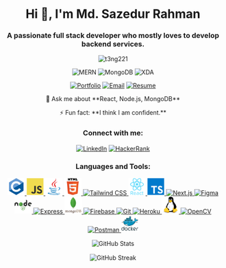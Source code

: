 <h1 align="center">Hi 👋, I'm Md. Sazedur Rahman</h1>
<h3 align="center">
  A passionate full stack developer who mostly loves to develop backend
  services.
</h3>

<p align="center">
  <img
    src="https://komarev.com/ghpvc/?username=t3ng221&label=Profile%20views&color=0e75b6&style=flat"
    alt="t3ng221"
  />
</p>

<p align="center">
  <img
    src="https://img.shields.io/badge/MERN%20Stack-4A4A55?style=for-the-badge&logo=react&logoColor=white"
    alt="MERN"
  />
  <img
    src="https://img.shields.io/badge/MongoDB-%234ea94b.svg?style=for-the-badge&logo=mongodb&logoColor=white"
    alt="MongoDB"
  />
  <img
    src="https://img.shields.io/badge/XDA--Developers-%23AC6E2F.svg?style=for-the-badge&logo=XDA-Developers&logoColor=white"
    alt="XDA"
  />
</p>

<p align="center">
  <a href="https://sazedurportfoliov2.netlify.app/" target="_blank"
    ><img
      src="https://img.shields.io/badge/My%20Portfolio-00C853?style=for-the-badge&logo=netlify&logoColor=white"
      alt="Portfolio"
  /></a>
  <a href="mailto:sazedur2000@gmail.com"
    ><img
      src="https://img.shields.io/badge/Email%20Me-D14836?style=for-the-badge&logo=gmail&logoColor=white"
      alt="Email"
  /></a>
  <a href="https://shorturl.at/vVTJa" target="_blank"
    ><img
      src="https://img.shields.io/badge/Resume-FF9800?style=for-the-badge&logo=read-the-docs&logoColor=white"
      alt="Resume"
  /></a>
</p>

<p align="center">💬 Ask me about **React, Node.js, MongoDB**</p>
<p align="center">⚡ Fun fact: **I think I am confident.**</p>

<h3 align="center">Connect with me:</h3>
<p align="center">
  <a href="https://www.linkedin.com/in/sazedur221/" target="blank"
    ><img
      align="center"
      src="https://raw.githubusercontent.com/rahuldkjain/github-profile-readme-generator/master/src/images/icons/Social/linked-in-alt.svg"
      alt="LinkedIn"
      height="30"
      width="40"
  /></a>
  <a href="https://www.hackerrank.com/profile/sazedur2000" target="blank"
    ><img
      align="center"
      src="https://raw.githubusercontent.com/rahuldkjain/github-profile-readme-generator/master/src/images/icons/Social/hackerrank.svg"
      alt="HackerRank"
      height="30"
      width="40"
  /></a>
</p>

<h3 align="center">Languages and Tools:</h3>
<p align="center">
  <a href="https://www.cprogramming.com/" target="_blank" rel="noreferrer">
    <img
      src="https://raw.githubusercontent.com/devicons/devicon/master/icons/c/c-original.svg"
      alt="C"
      width="40"
      height="40"
    />
  </a>
  <a
    href="https://developer.mozilla.org/en-US/docs/Web/JavaScript"
    target="_blank"
    rel="noreferrer"
  >
    <img
      src="https://raw.githubusercontent.com/devicons/devicon/master/icons/javascript/javascript-original.svg"
      alt="JavaScript"
      width="40"
      height="40"
    />
  </a>
  <a href="https://www.java.com" target="_blank" rel="noreferrer">
    <img
      src="https://raw.githubusercontent.com/devicons/devicon/master/icons/java/java-original.svg"
      alt="Java"
      width="40"
      height="40"
    />
  </a>
  <a href="https://www.w3.org/html/" target="_blank" rel="noreferrer">
    <img
      src="https://raw.githubusercontent.com/devicons/devicon/master/icons/html5/html5-original-wordmark.svg"
      alt="HTML5"
      width="40"
      height="40"
    />
  </a>
  <a href="https://tailwindcss.com/" target="_blank" rel="noreferrer">
    <img
      src="https://www.vectorlogo.zone/logos/tailwindcss/tailwindcss-icon.svg"
      alt="Tailwind CSS"
      width="40"
      height="40"
    />
  </a>
  <a href="https://reactjs.org/" target="_blank" rel="noreferrer">
    <img
      src="https://raw.githubusercontent.com/devicons/devicon/master/icons/react/react-original-wordmark.svg"
      alt="React"
      width="40"
      height="40"
    />
  </a>

  <a href="https://www.typescriptlang.org/" target="_blank" rel="noreferrer">
    <img
      src="https://raw.githubusercontent.com/devicons/devicon/master/icons/typescript/typescript-original.svg"
      alt="TypeScript"
      width="40"
      height="40"
    />
  </a>

  <a href="https://nextjs.org/" target="_blank" rel="noreferrer">
    <img
      src="https://cdn.worldvectorlogo.com/logos/next-js.svg"
      alt="Next.js"
      width="40"
      height="40"
    />
  </a>
  <a href="https://www.figma.com/" target="_blank" rel="noreferrer">
    <img
      src="https://www.vectorlogo.zone/logos/figma/figma-icon.svg"
      alt="Figma"
      width="40"
      height="40"
    />
  </a>
  <a href="https://nodejs.org" target="_blank" rel="noreferrer">
    <img
      src="https://raw.githubusercontent.com/devicons/devicon/master/icons/nodejs/nodejs-original-wordmark.svg"
      alt="Node.js"
      width="40"
      height="40"
    />
  </a>
  <a href="https://expressjs.com" target="_blank" rel="noreferrer">
    <img
      src="https://upload.wikimedia.org/wikipedia/commons/6/64/Expressjs.png"
      alt="Express"
      width="40"
      height="40"
    />
  </a>

  <a href="https://www.mongodb.com/" target="_blank" rel="noreferrer">
    <img
      src="https://raw.githubusercontent.com/devicons/devicon/master/icons/mongodb/mongodb-original-wordmark.svg"
      alt="MongoDB"
      width="40"
      height="40"
    />
  </a>

  <a href="https://firebase.google.com/" target="_blank" rel="noreferrer">
    <img
      src="https://www.vectorlogo.zone/logos/firebase/firebase-icon.svg"
      alt="Firebase"
      width="40"
      height="40"
    />
  </a>
  <a href="https://git-scm.com/" target="_blank" rel="noreferrer">
    <img
      src="https://www.vectorlogo.zone/logos/git-scm/git-scm-icon.svg"
      alt="Git"
      width="40"
      height="40"
    />
  </a>
  <a href="https://heroku.com" target="_blank" rel="noreferrer">
    <img
      src="https://www.vectorlogo.zone/logos/heroku/heroku-icon.svg"
      alt="Heroku"
      width="40"
      height="40"
    />
  </a>

  <a href="https://www.linux.org/" target="_blank" rel="noreferrer">
    <img
      src="https://raw.githubusercontent.com/devicons/devicon/master/icons/linux/linux-original.svg"
      alt="Linux"
      width="40"
      height="40"
    />
  </a>

  <a href="https://opencv.org/" target="_blank" rel="noreferrer">
    <img
      src="https://www.vectorlogo.zone/logos/opencv/opencv-icon.svg"
      alt="OpenCV"
      width="40"
      height="40"
    />
  </a>
  <a href="https://postman.com" target="_blank" rel="noreferrer">
    <img
      src="https://www.vectorlogo.zone/logos/getpostman/getpostman-icon.svg"
      alt="Postman"
      width="40"
      height="40"
    />
  </a>

  <a href="https://www.docker.com/" target="_blank" rel="noreferrer">
    <img
      src="https://raw.githubusercontent.com/devicons/devicon/master/icons/docker/docker-original-wordmark.svg"
      alt="Docker"
      width="40"
      height="40"
    />
  </a>
</p>

<p align="center">
  <img
    align="center"
    src="https://github-readme-stats.vercel.app/api?username=t3ng221&show_icons=true&locale=en&theme=dark"
    alt="GitHub Stats"
  />
</p>

<p align="center">
  <img
    align="center"
    src="https://github-readme-streak-stats.herokuapp.com/?user=t3ng221&theme=dark"
    alt="GitHub Streak"
  />
</p>
